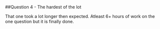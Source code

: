 ##Question 4 - The hardest of the lot  

That one took a lot longer then expected. Atleast 6+ hours of work on the one question but it is finally done. 
